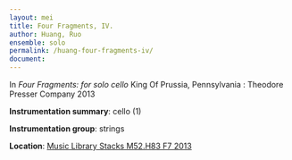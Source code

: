 ```yaml
---
layout: mei
title: Four Fragments, IV. 
author: Huang, Ruo
ensemble: solo
permalink: /huang-four-fragments-iv/
document: 
---
```


In *Four Fragments: for solo cello* King Of Prussia, Pennsylvania : Theodore Presser Company 2013

**Instrumentation summary**: cello (1) 

**Instrumentation group**: strings 

**Location**: <a href="https://tufts.primo.exlibrisgroup.com/permalink/01TUN_INST/1kc9gia/alma991018306186903851" target="_blank">Music Library Stacks M52.H83 F7 2013</a>
